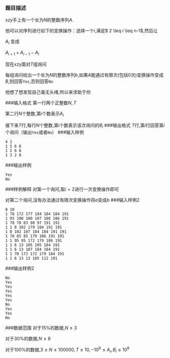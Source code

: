### 题目描述
$xzy$手上有一个长为$N$的整数序列$A$.

他可以对序列进行如下的变换操作：选择一个$i$,满足$ 2 \leq i \leq n-1$,然后让

$A_i$ 变成

$A_{i+1}+A_{i-1}-A_{i}$

现在$xzy$面对$T$组询问

每组询问给出一个长为$N$的整数序列$b$,如果$A$能通过有限次(包括$0$次)变换操作变成$B$,则回答`Yes`,否则回答`No`

他想了想发现自己毫无头绪,所以来求助于你

###输入格式
第一行两个正整数$N,T$

第二行$N$个整数,第$i$个数表示$A_i$

接下来$T$行,每行$N$个整数,第$i$个数表示该次询问的$B_i$
###输出格式
$T$行,第$i$行回答第$i$个询问（输出`Yes`或者`No`）
###输入样例
```
4 2
1 5 6 8
1 2 6 8
1 3 2 8
```
###输出样例
```
Yes
No
```
###样例解释
对第一个询问,取$i=2$进行一次变换操作即可

对第二个询问,没有办法通过有限次变换操作将$a$变成$b$
###输入样例2
```
8 10
1 78 172 177 184 184 184 191
1 93 100 100 107 186 186 191
1 78 78 83 90 97 191 191
1 1 8 102 179 184 191 191
1 8 102 107 184 184 191 191
1 78 85 85 179 186 191 191
1 1 95 95 172 179 186 191
1 1 6 13 105 105 184 191
1 1 6 13 107 184 184 191
1 1 78 172 172 179 184 191
1 1 6 13 13 105 112 191

```
###输出样例2
```
No
Yes
Yes
Yes
Yes
Yes
No
Yes
Yes
No
```
###数据范围
对于$15\%$的数据,$N\leq 3$

对于$30\%$的数据,$N\leq 8$

对于$100\%$的数据,$3\leq N \leq 100000, T \leq10,-10^9 \leq A_i,B_i \leq 10^9$